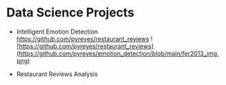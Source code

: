 # Data Science Projects

* Intelligent Emotion Detection
  https://github.com/pyreyes/restaurant_reviews
  ![https://github.com/pyreyes/restaurant_reviews](https://github.com/pyreyes/emotion_detection/blob/main/fer2013_img.png)

* Restaurant Reviews Analysis
